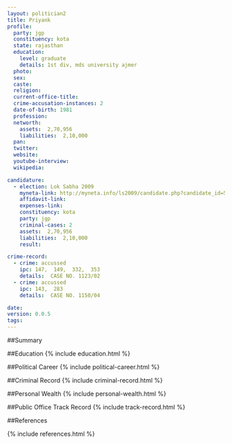 ```yaml
---
layout: politician2
title: Priyank
profile: 
  party: jgp
  constituency: kota
  state: rajasthan
  education: 
    level: graduate
    details: 1st div, mds university ajmer
  photo: 
  sex: 
  caste: 
  religion: 
  current-office-title: 
  crime-accusation-instances: 2
  date-of-birth: 1981
  profession: 
  networth: 
    assets:  2,70,956
    liabilities:  2,10,000
  pan: 
  twitter: 
  website: 
  youtube-interview: 
  wikipedia: 

candidature: 
  - election: Lok Sabha 2009
    myneta-link: http://myneta.info/ls2009/candidate.php?candidate_id=5881
    affidavit-link: 
    expenses-link: 
    constituency: kota 
    party: jgp
    criminal-cases: 2
    assets:  2,70,956
    liabilities:  2,10,000
    result:  

crime-record: 
  - crime: accussed
    ipc: 147,  149,  332,  353
    details:  CASE NO. 1123/02  
  - crime: accussed
    ipc: 143,  283
    details:  CASE NO. 1150/04  

date: 
version: 0.0.5
tags: 
---
```

##Summary


##Education
{% include education.html %}


##Political Career
{% include political-career.html %}


##Criminal Record
{% include criminal-record.html %}


##Personal Wealth
{% include personal-wealth.html %}


##Public Office Track Record
{% include track-record.html %}


##References


{% include references.html %}